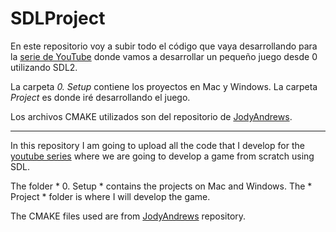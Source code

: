 # SDLProject

En este repositorio voy a subir todo el código que vaya desarrollando para la [serie de YouTube](https://youtube.com/playlist?list=PLAGy_slICtV1AD8nV3nEe7P8j82XdxH-7) donde vamos a desarrollar un pequeño juego desde 0 utilizando SDL2.

La carpeta *0. Setup* contiene los proyectos en Mac y Windows.
La carpeta *Project* es donde iré desarrollando el juego.

Los archivos CMAKE utilizados son del repositorio de [JodyAndrews](https://github.com/JodyAndrews/SDL2_Basic_Setup).

----

In this repository I am going to upload all the code that I develop for the [youtube series](https://youtube.com/playlist?list=PLAGy_slICtV1AD8nV3nEe7P8j82XdxH-7) where we are going to develop a game from scratch using SDL.

The folder * 0. Setup * contains the projects on Mac and Windows.
The * Project * folder is where I will develop the game.

The CMAKE files used are from [JodyAndrews](https://github.com/JodyAndrews/SDL2_Basic_Setup) repository.
